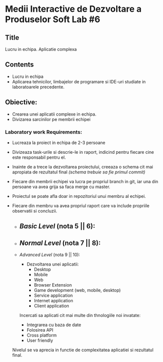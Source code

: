 # Medii Interactive de Dezvoltare a Produselor Soft Lab #6

## Title
Lucru in echipa. Aplicatie complexa

## Contents
* Lucru in echipa
* Aplicarea tehnicilor, limbajelor de programare si IDE-uri studiate in laboratoarele precedente.

## Obiective:
* Crearea unei aplicatii complexe in echipa.
* Divizarea sarcinilor pe membrii echipei

### Laboratory work Requirements:
* Lucreaza la proiect in echipa de 2-3 persoane
* Divizeaza task-urile si descrie-le in raport, indicind pentru fiecare cine este responsabil pentru el.
* Inainte de a trece la dezvoltarea proiectului, creeaza o schema cit mai apropiata de rezultatul final _(schema trebuie sa fie primul commit)_
* Fiecare din membrii echipei va lucra pe propriul branch in git, iar una din persoane va avea grija sa faca merge cu master.
* Proiectul se poate afla doar in repozitoriul unui membru al echipei.
* Fiecare din membru va avea propriul raport care va include propriile observatii si concluzii.

  - _Basic Level_ (nota 5 || 6):
    - 
  - _Normal Level_ (nota 7 || 8):
    - 
  - _Advanced Level_ (nota 9 || 10):
    - Dezvoltarea unei aplicatii:
      * Desktop
      * Mobile
      * Web 
      * Browser Extension
      * Game development (web, mobile, desktop)
      * Service application
      * Internet application
      * Client application
      
    Incercati sa aplicati cit mai multe din thnologiile noi invatate:
      * Integrarea cu baza de date
      * Folosirea API
      * Cross platform
      * User friendly

  
  Nivelul se va aprecia in functie de complexitatea aplicatiei si rezultatul final.  